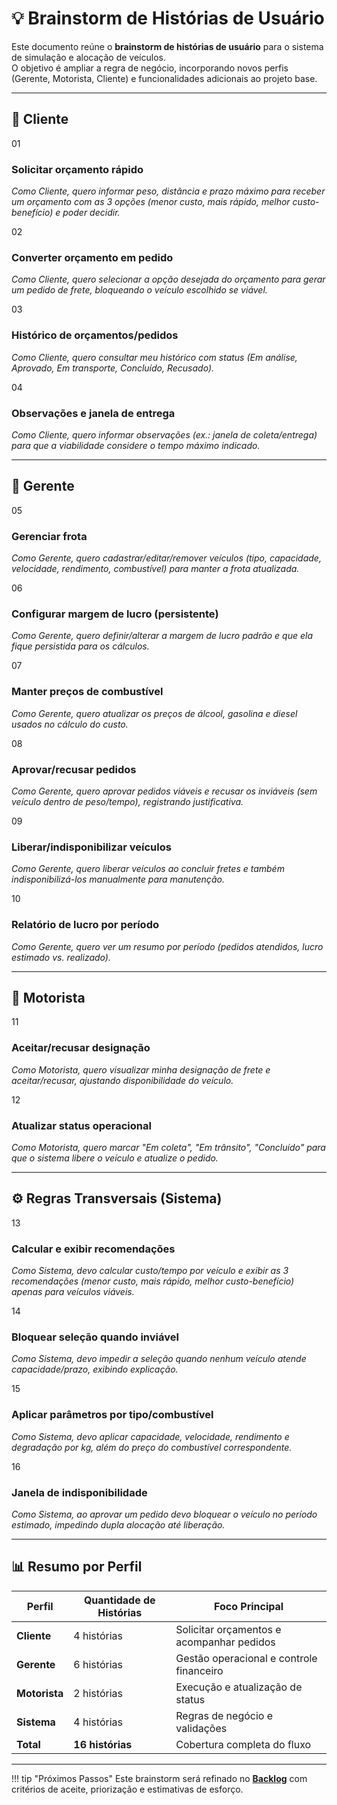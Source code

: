 # 💡 Brainstorm de Histórias de Usuário

Este documento reúne o **brainstorm de histórias de usuário** para o sistema de simulação e alocação de veículos.  
O objetivo é ampliar a regra de negócio, incorporando novos perfis (Gerente, Motorista, Cliente) e funcionalidades adicionais ao projeto base.

---

## 👤 Cliente

<div class="user-stories-grid">
  <div class="story-card cliente">
    <div class="story-number">01</div>
    <h3>Solicitar orçamento rápido</h3>
    <p><em>Como Cliente, quero informar peso, distância e prazo máximo para receber um orçamento com as 3 opções (menor custo, mais rápido, melhor custo-benefício) e poder decidir.</em></p>
  </div>

  <div class="story-card cliente">
    <div class="story-number">02</div>
    <h3>Converter orçamento em pedido</h3>
    <p><em>Como Cliente, quero selecionar a opção desejada do orçamento para gerar um pedido de frete, bloqueando o veículo escolhido se viável.</em></p>
  </div>

  <div class="story-card cliente">
    <div class="story-number">03</div>
    <h3>Histórico de orçamentos/pedidos</h3>
    <p><em>Como Cliente, quero consultar meu histórico com status (Em análise, Aprovado, Em transporte, Concluído, Recusado).</em></p>
  </div>

  <div class="story-card cliente">
    <div class="story-number">04</div>
    <h3>Observações e janela de entrega</h3>
    <p><em>Como Cliente, quero informar observações (ex.: janela de coleta/entrega) para que a viabilidade considere o tempo máximo indicado.</em></p>
  </div>
</div>

---

## 👤 Gerente

<div class="user-stories-grid">
  <div class="story-card gerente">
    <div class="story-number">05</div>
    <h3>Gerenciar frota</h3>
    <p><em>Como Gerente, quero cadastrar/editar/remover veículos (tipo, capacidade, velocidade, rendimento, combustível) para manter a frota atualizada.</em></p>
  </div>

  <div class="story-card gerente">
    <div class="story-number">06</div>
    <h3>Configurar margem de lucro (persistente)</h3>
    <p><em>Como Gerente, quero definir/alterar a margem de lucro padrão e que ela fique persistida para os cálculos.</em></p>
  </div>

  <div class="story-card gerente">
    <div class="story-number">07</div>
    <h3>Manter preços de combustível</h3>
    <p><em>Como Gerente, quero atualizar os preços de álcool, gasolina e diesel usados no cálculo do custo.</em></p>
  </div>

  <div class="story-card gerente">
    <div class="story-number">08</div>
    <h3>Aprovar/recusar pedidos</h3>
    <p><em>Como Gerente, quero aprovar pedidos viáveis e recusar os inviáveis (sem veículo dentro de peso/tempo), registrando justificativa.</em></p>
  </div>

  <div class="story-card gerente">
    <div class="story-number">09</div>
    <h3>Liberar/indisponibilizar veículos</h3>
    <p><em>Como Gerente, quero liberar veículos ao concluir fretes e também indisponibilizá-los manualmente para manutenção.</em></p>
  </div>

  <div class="story-card gerente">
    <div class="story-number">10</div>
    <h3>Relatório de lucro por período</h3>
    <p><em>Como Gerente, quero ver um resumo por período (pedidos atendidos, lucro estimado vs. realizado).</em></p>
  </div>
</div>

---

## 👤 Motorista

<div class="user-stories-grid">
  <div class="story-card motorista">
    <div class="story-number">11</div>
    <h3>Aceitar/recusar designação</h3>
    <p><em>Como Motorista, quero visualizar minha designação de frete e aceitar/recusar, ajustando disponibilidade do veículo.</em></p>
  </div>

  <div class="story-card motorista">
    <div class="story-number">12</div>
    <h3>Atualizar status operacional</h3>
    <p><em>Como Motorista, quero marcar "Em coleta", "Em trânsito", "Concluído" para que o sistema libere o veículo e atualize o pedido.</em></p>
  </div>
</div>

---

## ⚙️ Regras Transversais (Sistema)

<div class="user-stories-grid">
  <div class="story-card sistema">
    <div class="story-number">13</div>
    <h3>Calcular e exibir recomendações</h3>
    <p><em>Como Sistema, devo calcular custo/tempo por veículo e exibir as 3 recomendações (menor custo, mais rápido, melhor custo-benefício) apenas para veículos viáveis.</em></p>
  </div>

  <div class="story-card sistema">
    <div class="story-number">14</div>
    <h3>Bloquear seleção quando inviável</h3>
    <p><em>Como Sistema, devo impedir a seleção quando nenhum veículo atende capacidade/prazo, exibindo explicação.</em></p>
  </div>

  <div class="story-card sistema">
    <div class="story-number">15</div>
    <h3>Aplicar parâmetros por tipo/combustível</h3>
    <p><em>Como Sistema, devo aplicar capacidade, velocidade, rendimento e degradação por kg, além do preço do combustível correspondente.</em></p>
  </div>

  <div class="story-card sistema">
    <div class="story-number">16</div>
    <h3>Janela de indisponibilidade</h3>
    <p><em>Como Sistema, ao aprovar um pedido devo bloquear o veículo no período estimado, impedindo dupla alocação até liberação.</em></p>
  </div>
</div>

---

## 📊 Resumo por Perfil

| Perfil | Quantidade de Histórias | Foco Principal |
|--------|------------------------|----------------|
| **Cliente** | 4 histórias | Solicitar orçamentos e acompanhar pedidos |
| **Gerente** | 6 histórias | Gestão operacional e controle financeiro |
| **Motorista** | 2 histórias | Execução e atualização de status |
| **Sistema** | 4 histórias | Regras de negócio e validações |
| **Total** | **16 histórias** | Cobertura completa do fluxo |

---

!!! tip "Próximos Passos"
    Este brainstorm será refinado no **[Backlog](05-backlog.md)** com critérios de aceite, priorização e estimativas de esforço.